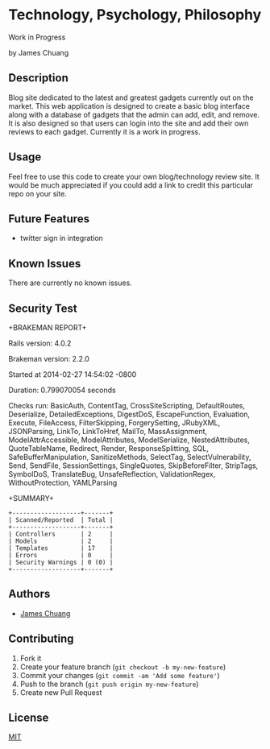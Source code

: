 # Technology, Psychology, Philosophy
Work in Progress

by James Chuang

## Description

Blog site dedicated to the latest and greatest gadgets currently out on the market. This web application is designed to create a basic blog interface along with a database of gadgets that the admin can add, edit, and remove. It is also designed so that users can login into the site and add their own reviews to each gadget. Currently it is a work in progress.

## Usage

Feel free to use this code to create your own blog/technology review site. It would be much appreciated if you could add a link to credit this particular repo on your site.

## Future Features
* twitter sign in integration

## Known Issues

There are currently no known issues.

## Security Test
+BRAKEMAN REPORT+

Rails version: 4.0.2

Brakeman version: 2.2.0

Started at 2014-02-27 14:54:02 -0800

Duration: 0.799070054 seconds

Checks run: BasicAuth, ContentTag, CrossSiteScripting, DefaultRoutes, Deserialize, DetailedExceptions, DigestDoS, EscapeFunction, Evaluation, Execute, FileAccess, FilterSkipping, ForgerySetting, JRubyXML, JSONParsing, LinkTo, LinkToHref, MailTo, MassAssignment, ModelAttrAccessible, ModelAttributes, ModelSerialize, NestedAttributes, QuoteTableName, Redirect, Render, ResponseSplitting, SQL, SafeBufferManipulation, SanitizeMethods, SelectTag, SelectVulnerability, Send, SendFile, SessionSettings, SingleQuotes, SkipBeforeFilter, StripTags, SymbolDoS, TranslateBug, UnsafeReflection, ValidationRegex, WithoutProtection, YAMLParsing


+SUMMARY+

    +-------------------+-------+
    | Scanned/Reported  | Total |
    +-------------------+-------+
    | Controllers       | 2     |
    | Models            | 2     |
    | Templates         | 17    |
    | Errors            | 0     |
    | Security Warnings | 0 (0) |
    +-------------------+-------+



## Authors

* [James Chuang](https://github.com/hiddensanctum)


## Contributing

1. Fork it
2. Create your feature branch (`git checkout -b my-new-feature`)
3. Commit your changes (`git commit -am 'Add some feature'`)
4. Push to the branch (`git push origin my-new-feature`)
5. Create new Pull Request

## License

[MIT][2]

[2]: http://opensource.org/licenses/MIT
